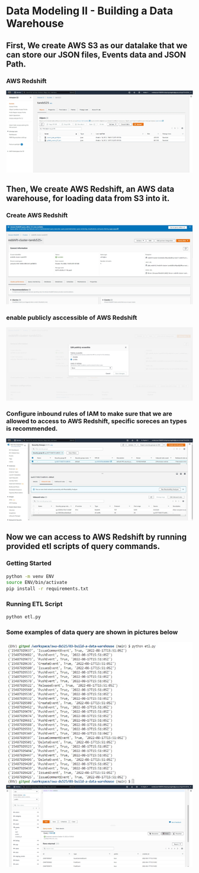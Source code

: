 # Data Modeling II - Building a Data Warehouse

## First, We create AWS S3 as our datalake that we can store our JSON files, Events data and JSON Path.
### AWS Redshift
![AWS S3](pictures/pic04.jpg)

## Then, We create AWS Redshift, an AWS data warehouse, for loading data from S3 into it.

### Create AWS Redshift
![AWS Redshift](pictures/pic01.jpg)

### enable publicly asccessible of AWS Redshift
![Modify publicly accessible setting](pictures/pic03.jpg)

### Configure inbound rules of IAM to make sure that we are allowed to access to AWS Redshift, specific soreces an types is recommended.
![IAM-Inbound rules](pictures/pic07.jpg)

## Now we can access to AWS Redshift by running provided etl scripts of query commands.

### Getting Started
```sh
python -m venv ENV
source ENV/bin/activate
pip install -r requirements.txt
```

### Running ETL Script
```sh
python etl.py
```

### Some examples of data query are shown in pictures below
![Events table](pictures/pic08.jpg)
![Events table (by Query Editor in AWS Redshift)](pictures/pic09.jpg)





